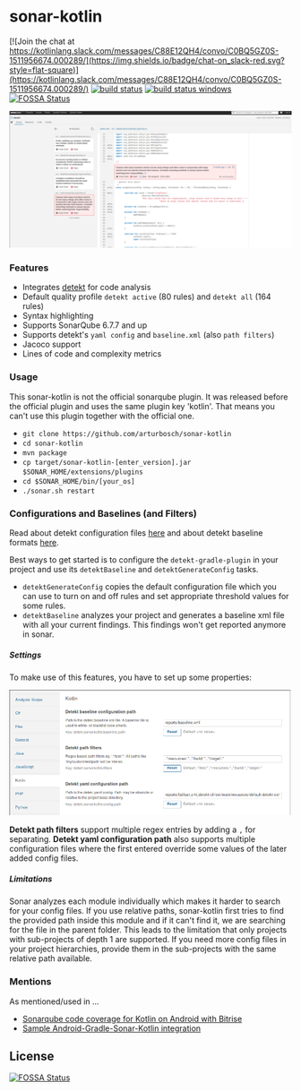 # sonar-kotlin

[![Join the chat at https://kotlinlang.slack.com/messages/C88E12QH4/convo/C0BQ5GZ0S-1511956674.000289/](https://img.shields.io/badge/chat-on_slack-red.svg?style=flat-square)](https://kotlinlang.slack.com/messages/C88E12QH4/convo/C0BQ5GZ0S-1511956674.000289/)
[![build status](https://travis-ci.org/arturbosch/sonar-kotlin.svg?branch=master)](https://travis-ci.org/arturbosch/sonar-kotlin)
[![build status windows](https://ci.appveyor.com/api/projects/status/bn2vto5dnkenxeg5?svg=true
)](https://ci.appveyor.com/project/arturbosch/sonar-kotlin)
[![FOSSA Status](https://app.fossa.io/api/projects/git%2Bgithub.com%2Farturbosch%2Fsonar-kotlin.svg?type=shield)](https://app.fossa.io/projects/git%2Bgithub.com%2Farturbosch%2Fsonar-kotlin?ref=badge_shield)

![sonar-kotlin-in-action](img/sonar-kotlin.png)

### Features

- Integrates [detekt](https://github.com/arturbosch/detekt) for code analysis
- Default quality profile `detekt active` (80 rules) and `detekt all` (164 rules)
- Syntax highlighting
- Supports SonarQube 6.7.7 and up
- Supports detekt's `yaml config` and `baseline.xml` (also `path filters`)
- Jacoco support
- Lines of code and complexity metrics

### Usage

This sonar-kotlin is not the official sonarqube plugin.
It was released before the official plugin and uses the same plugin key 'kotlin'.
That means you can't use this plugin together with the official one.

- `git clone https://github.com/arturbosch/sonar-kotlin`
- `cd sonar-kotlin`
- `mvn package`
- `cp target/sonar-kotlin-[enter_version].jar $SONAR_HOME/extensions/plugins`
- `cd $SONAR_HOME/bin/[your_os]`
- `./sonar.sh restart`

### Configurations and Baselines (and Filters)

Read about detekt configuration files [here](https://arturbosch.github.io/detekt/configurations.html)
and about detekt baseline formats [here](https://arturbosch.github.io/detekt/baseline.html).

Best ways to get started is to configure the `detekt-gradle-plugin` in your project and use its `detektBaseline` and 
`detektGenerateConfig` tasks.
- `detektGenerateConfig` copies the default configuration file which you can use to turn on and off rules and set 
appropriate threshold values for some rules.
- `detektBaseline` analyzes your project and generates a baseline xml file with all your current findings. This 
findings won't get reported anymore in sonar.

##### Settings

To make use of this features, you have to set up some properties:

![configs](img/config.png)


__Detekt path filters__ support multiple regex entries by adding a `,` for separating.
__Detekt yaml configuration path__ also supports multiple configuration files where the first entered override some 
values of the later added config files.

##### Limitations

Sonar analyzes each module individually which makes it harder to search for your config files.
If you use relative paths, sonar-kotlin first tries to find the provided path inside this module and if it can't find
 it, we are searching for the file in the parent folder. This leads to the limitation that only projects with 
 sub-projects of depth 1 are supported. If you need more config files in your project hierarchies, provide them in 
 the sub-projects with the same relative path available.

### Mentions

As mentioned/used in ...

- [Sonarqube code coverage for Kotlin on Android with Bitrise](https://android.jlelse.eu/sonarqube-code-coverage-for-kotlin-on-android-with-bitrise-71b2fee0b797)
- [Sample Android-Gradle-Sonar-Kotlin integration](https://github.com/marcinbak/android-sonar-kotlin)

## License
[![FOSSA Status](https://app.fossa.io/api/projects/git%2Bgithub.com%2Farturbosch%2Fsonar-kotlin.svg?type=large)](https://app.fossa.io/projects/git%2Bgithub.com%2Farturbosch%2Fsonar-kotlin?ref=badge_large)
